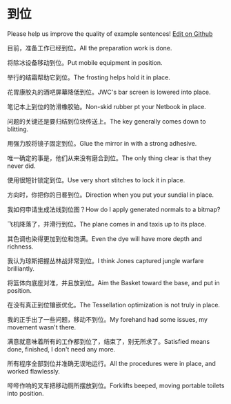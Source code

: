 # 到位

Please help us improve the quality of example sentences! [Edit on Github](https://github.com/jiyushe/jiyu-example-sentence-source/blob/main/chinese/daowei.md)

<p><span class="chinese">目前，准备工作已经到位。</span><span class="english">All the preparation work is done.</span></p>

<p><span class="chinese">将除冰设备移动到位。</span><span class="english">Put mobile equipment in position.</span></p>

<p><span class="chinese">举行的结霜帮助它到位。</span><span class="english">The frosting helps hold it in place.</span></p>

<p><span class="chinese">花胃康胶丸的酒吧屏幕降低到位。</span><span class="english">JWC's bar screen is lowered into place.</span></p>

<p><span class="chinese">笔记本上到位的防滑橡胶铂。</span><span class="english">Non-skid rubber pt your Netbook in place.</span></p>

<p><span class="chinese">问题的关键还是要归结到位块传送上。</span><span class="english">The key generally comes down to blitting.</span></p>

<p><span class="chinese">用强力胶将镜子固定到位。</span><span class="english">Glue the mirror in with a strong adhesive.</span></p>

<p><span class="chinese">唯一确定的事是，他们从来没有磨合到位。</span><span class="english">The only thing clear is that they never did.</span></p>

<p><span class="chinese">使用很短针锁定到位。</span><span class="english">Use very short stitches to lock it in place.</span></p>

<p><span class="chinese">方向时，你把你的日晷到位。</span><span class="english">Direction when you put your sundial in place.</span></p>

<p><span class="chinese">我如何申请生成法线到位图？</span><span class="english">How do I apply generated normals to a bitmap?</span></p>

<p><span class="chinese">飞机降落了，并滑行到位。</span><span class="english">The plane comes in and taxis up to its place.</span></p>

<p><span class="chinese">其色调也染得更加到位和饱满。</span><span class="english">Even the dye will have more depth and richness.</span></p>

<p><span class="chinese">我认为琼斯把握丛林战非常到位。</span><span class="english">I think Jones captured jungle warfare brilliantly.</span></p>

<p><span class="chinese">将篮体向底座对准，并且放到位。</span><span class="english">Aim the Basket toward the base, and put in position.</span></p>

<p><span class="chinese">在没有真正到位镶嵌优化。</span><span class="english">The Tessellation optimization is not truly in place.</span></p>

<p><span class="chinese">我的正手出了一些问题，移动不到位。</span><span class="english">My forehand had some issues, my movement wasn't there.</span></p>

<p><span class="chinese">满意就意味着所有的工作都到位了，结束了，别无所求了。</span><span class="english">Satisfied means done, finished, I don't need any more.</span></p>

<p><span class="chinese">所有程序全部到位并准确无误地运行。</span><span class="english">All the procedures were in place, and worked flawlessly.</span></p>

<p><span class="chinese">哔哔作响的叉车把移动厕所摆放到位。</span><span class="english">Forklifts beeped, moving portable toilets into position.</span></p>

